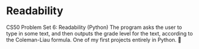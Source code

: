 <h1>Readability</h1>

CS50 Problem Set 6: Readability (Python)
The program asks the user to type in some text, and then outputs the grade level for the text, according to the Coleman-Liau formula.
One of my first projects entirely in Python. 🐍
